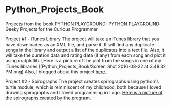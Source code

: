 # Python_Projects_Book
Projects from the book PYTHON PLAYGROUND: PYTHON PLAYGROUND: Geeky Projects for the Curious Programmer

Project #1 - iTunes Library
The project will take an iTunes library that you have downloaded as an XML file, and parse it. It will find any duplicate songs in the library and output a list of the duplicates into a text file. Also, it will take the duration data and rating data (if any) from each song and plot it using matplotlib. [Here is a picture of the plot from the songs in one of my iTunes libraries.](Python_Projects_Book/Screen Shot 2016-08-22 at 3.48.32 PM.png) Also, I blogged about this project [here.](https://michdcode.com/2016/08/22/the-prettiest-data/)

Project #2 - Spirographs
The project creates spirographs using python's turtle module, which is reminiscent of my childhood, both because I loved drawing spirographs and I loved programming in Logo. [Here is a picture of the spirographs created by the program.](https://github.com/michdcode/Python_Projects_Book/blob/master/spirograph/spiro_one.png) 